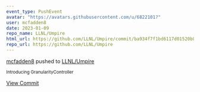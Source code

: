 ```yaml
---
event_type: PushEvent
avatar: "https://avatars.githubusercontent.com/u/6822101?"
user: mcfadden8
date: 2023-01-09
repo_name: LLNL/Umpire
html_url: https://github.com/LLNL/Umpire/commit/ba934f7f1bd6117d01520b8144b34c45123695f5
repo_url: https://github.com/LLNL/Umpire
---
```


<a href='https://github.com/mcfadden8' target='_blank'>mcfadden8</a> pushed to <a href='https://github.com/LLNL/Umpire' target='_blank'>LLNL/Umpire</a>

<small>Introducing GranularityController</small>

<a href='https://github.com/LLNL/Umpire/commit/ba934f7f1bd6117d01520b8144b34c45123695f5' target='_blank'>View Commit</a>